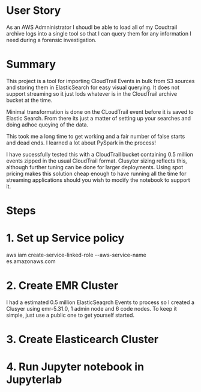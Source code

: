 # User Story
As an AWS Admninistrator I shoudl be able to load all of my Coudtrail archive logs into a single tool so that I can query them for any information I need during a forensic investigation.

# Summary

This project is a tool for importing CloudTrail Events in bulk from S3 sources and storing them in ElasticSearch for easy visual querying.  It does not support streaming so it just lods whatever is in the CloudTrail archive bucket at the time.  

Minimal transformation is done on the CLoudTrail event before it is saved to Elastic Search.  From there its just a matter of setting up your searches and doing adhoc queying of the data.

This took me a long time to get working and a fair number of false starts and dead ends.  I learned a lot about PySpark in the process!

I have sucessfully tested this with a CloudTrail bucket containing 0.5 million events zipped in the usual CloudTrail format.  Clusyter sizing reflects this, although further tuning can be done for larger deployments.  Using spot pricing makes this solution cheap enough to have running all the time for streaming applications should you wish to modify the notebook to support it.

# Steps

# 1. Set up Service policy
aws iam create-service-linked-role --aws-service-name es.amazonaws.com
# 2. Create EMR Cluster
I had a estimated 0.5 million ElasticSeaqrch Events to process so I created a Clusyer using emr-5.31.0, 1 admin node and 6 code nodes.  To keep it simple, just use a public one to get yourself started.
# 3. Create Elasticearch Cluster

# 4. Run Jupyter notebook in Jupyterlab
